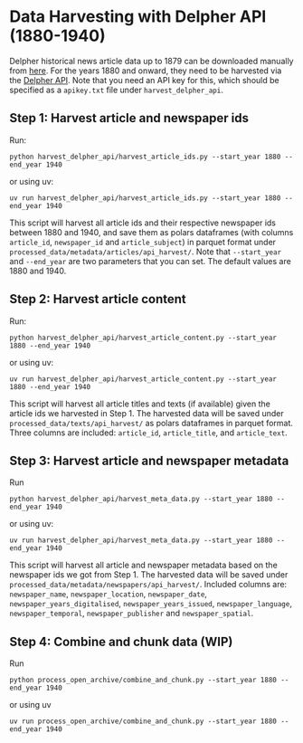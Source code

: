 # Data Harvesting with Delpher API (1880-1940)
Delpher historical news article data up to 1879 can be downloaded manually from [here](https://www.delpher.nl/over-delpher/delpher-open-krantenarchief/download-teksten-kranten-1618-1879#b1741).
For the years 1880 and onward, they need to be harvested via the [Delpher API](https://www.kb.nl/en/research-find/for-researchers/data-services-apis-and-downloads).
Note that you need an API key for this, which should be specified as a `apikey.txt` file under `harvest_delpher_api`.

## Step 1: Harvest article and newspaper ids
Run:
```
python harvest_delpher_api/harvest_article_ids.py --start_year 1880 --end_year 1940
```

or using uv:

```
uv run harvest_delpher_api/harvest_article_ids.py --start_year 1880 --end_year 1940
```

This script will harvest all article ids and their respective newspaper ids between 1880 and 1940,
and save them as polars dataframes (with columns `article_id`, `newspaper_id` and `article_subject`) in parquet format under `processed_data/metadata/articles/api_harvest/`.
Note that `--start_year` and `--end_year` are two parameters that you can set. The default values are 1880 and 1940.

## Step 2: Harvest article content
Run:
```
python harvest_delpher_api/harvest_article_content.py --start_year 1880 --end_year 1940
```

or using uv:

```
uv run harvest_delpher_api/harvest_article_content.py --start_year 1880 --end_year 1940
```

This script will harvest all article titles and texts (if available) given the article ids we harvested in Step 1.
The harvested data will be saved under `processed_data/texts/api_harvest/` as polars dataframes in parquet format.
Three columns are included: `article_id`,  `article_title`, and `article_text`.

## Step 3: Harvest article and newspaper metadata
Run
```
python harvest_delpher_api/harvest_meta_data.py --start_year 1880 --end_year 1940
```

or using uv:

```
uv run harvest_delpher_api/harvest_meta_data.py --start_year 1880 --end_year 1940
```

This script will harvest all article and newspaper metadata based on the newspaper ids we got from Step 1.
The harvested data will be saved under `processed_data/metadata/newspapers/api_harvest/`.
Included columns are: `newspaper_name`, `newspaper_location`, `newspaper_date`, `newspaper_years_digitalised`, `newspaper_years_issued`, `newspaper_language`, `newspaper_temporal`, `newspaper_publisher` and `newspaper_spatial`.

## Step 4: Combine and chunk data (WIP)
Run
```
python process_open_archive/combine_and_chunk.py --start_year 1880 --end_year 1940
```

or using uv
```
uv run process_open_archive/combine_and_chunk.py --start_year 1880 --end_year 1940
```
